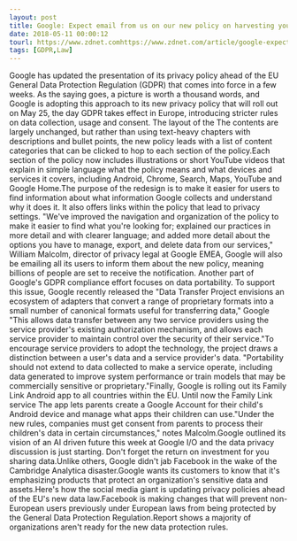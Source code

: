 ```yaml
---
layout: post
title: Google: Expect email from us on our new policy on harvesting your personal data
date: 2018-05-11 00:00:12
tourl: https://www.zdnet.comhttps://www.zdnet.com/article/google-expect-email-from-us-on-our-new-policy-on-harvesting-your-personal-data/
tags: [GDPR,Law]
---
```

Google has updated the presentation of its privacy policy ahead of the EU General Data Protection Regulation (GDPR) that comes into force in a few weeks. As the saying goes, a picture is worth a thousand words, and Google is adopting this approach to its new privacy policy that will roll out on May 25, the day GDPR takes effect in Europe, introducing stricter rules on data collection, usage and consent. The layout of the The contents are largely unchanged, but rather than using text-heavy chapters with descriptions and bullet points, the new policy leads with a list of content categories that can be clicked to hop to each section of the policy.Each section of the policy now includes illustrations or short YouTube videos that explain in simple language what the policy means and what devices and services it covers, including Android, Chrome, Search, Maps, YouTube and Google Home.The purpose of the redesign is to make it easier for users to find information about what information Google collects and understand why it does it. It also offers links within the policy that lead to privacy settings. "We've improved the navigation and organization of the policy to make it easier to find what you're looking for; explained our practices in more detail and with clearer language; and added more detail about the options you have to manage, export, and delete data from our services," William Malcolm, director of privacy legal at Google EMEA, Google will also be emailing all its users to inform them about the new policy, meaning billions of people are set to receive the notification. Another part of Google's GDPR compliance effort focuses on data portability. To support this issue, Google recently released the "Data Transfer Project envisions an ecosystem of adapters that convert a range of proprietary formats into a small number of canonical formats useful for transferring data," Google "This allows data transfer between any two service providers using the service provider's existing authorization mechanism, and allows each service provider to maintain control over the security of their service."To encourage service providers to adopt the technology, the project draws a distinction between a user's data and a service provider's data. "Portability should not extend to data collected to make a service operate, including data generated to improve system performance or train models that may be commercially sensitive or proprietary."Finally, Google is rolling out its Family Link Android app to all countries within the EU. Until now the Family Link service The app lets parents create a Google Account for their child's Android device and manage what apps their children can use."Under the new rules, companies must get consent from parents to process their children's data in certain circumstances," notes Malcolm.Google outlined its vision of an AI driven future this week at Google I/O and the data privacy discussion is just starting. Don't forget the return on investment for you sharing data.Unlike others, Google didn't jab Facebook in the wake of the Cambridge Analytica disaster.Google wants its customers to know that it's emphasizing products that protect an organization's sensitive data and assets.Here's how the social media giant is updating privacy policies ahead of the EU's new data law.Facebook is making changes that will prevent non-European users previously under European laws from being protected by the General Data Protection Regulation.Report shows a majority of organizations aren't ready for the new data protection rules.